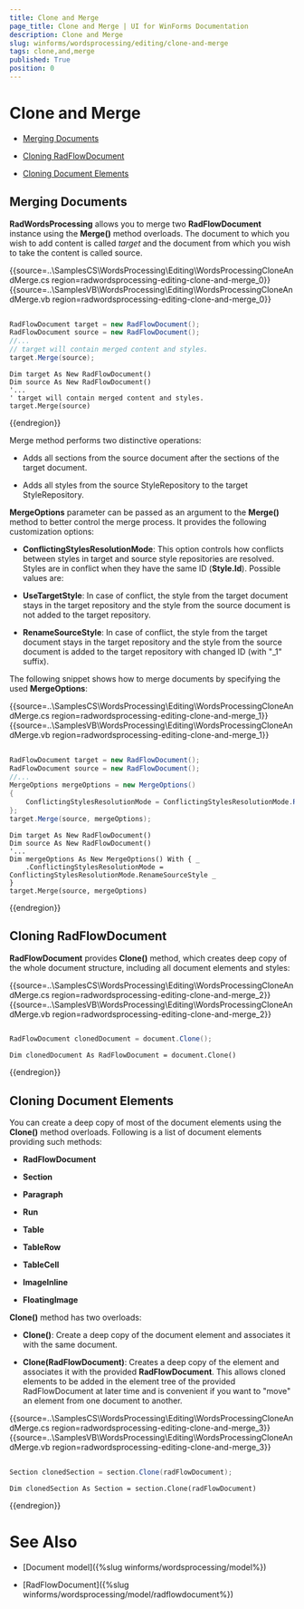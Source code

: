 ```yaml
---
title: Clone and Merge
page_title: Clone and Merge | UI for WinForms Documentation
description: Clone and Merge
slug: winforms/wordsprocessing/editing/clone-and-merge
tags: clone,and,merge
published: True
position: 0
---
```


# Clone and Merge



* [Merging Documents](#merging-documents)

* [Cloning RadFlowDocument](#cloning-radflowdocument)

* [Cloning Document Elements](#cloning-document-elements)

## Merging Documents

__RadWordsProcessing__ allows you to merge two __RadFlowDocument__ instance using the __Merge()__ method overloads. The document to which you wish to add content is called *target* and the document from which you wish to take the content is called source.

{{source=..\SamplesCS\WordsProcessing\Editing\WordsProcessingCloneAndMerge.cs region=radwordsprocessing-editing-clone-and-merge_0}} 
{{source=..\SamplesVB\WordsProcessing\Editing\WordsProcessingCloneAndMerge.vb region=radwordsprocessing-editing-clone-and-merge_0}} 

````C#
            
RadFlowDocument target = new RadFlowDocument();
RadFlowDocument source = new RadFlowDocument();
//...
// target will contain merged content and styles.
target.Merge(source);

````
````VB.NET
Dim target As New RadFlowDocument()
Dim source As New RadFlowDocument()
'...
' target will contain merged content and styles.
target.Merge(source)

````

{{endregion}} 

Merge method performs two distinctive operations:

* Adds all sections from the source document after the sections of the target document.
            

* Adds all styles from the source StyleRepository to the target StyleRepository.
            

__MergeOptions__ parameter can be passed as an argument to the __Merge()__ method to better control the
          merge process. It provides the following customization options:
        

* __ConflictingStylesResolutionMode__: This option controls how conflicts between styles in target and source style
              repositories are resolved.  Styles are in conflict when they have the same ID (__Style.Id__). Possible values are:
            

* __UseTargetStyle__: In case of conflict, the style from the target document stays in the target repository and
                  the style from the source document is not added to the target repository.
                

* __RenameSourceStyle__: In case of conflict, the style from the target document stays in the target repository and
                  the style from the source document is added to the target repository with changed ID (with "_1" suffix).
                

The following snippet shows how to merge documents by specifying the used __MergeOptions__:

{{source=..\SamplesCS\WordsProcessing\Editing\WordsProcessingCloneAndMerge.cs region=radwordsprocessing-editing-clone-and-merge_1}} 
{{source=..\SamplesVB\WordsProcessing\Editing\WordsProcessingCloneAndMerge.vb region=radwordsprocessing-editing-clone-and-merge_1}} 

````C#
            
RadFlowDocument target = new RadFlowDocument();
RadFlowDocument source = new RadFlowDocument();
//...
MergeOptions mergeOptions = new MergeOptions()
{
    ConflictingStylesResolutionMode = ConflictingStylesResolutionMode.RenameSourceStyle
};
target.Merge(source, mergeOptions);

````
````VB.NET
Dim target As New RadFlowDocument()
Dim source As New RadFlowDocument()
'...
Dim mergeOptions As New MergeOptions() With { _
    .ConflictingStylesResolutionMode = ConflictingStylesResolutionMode.RenameSourceStyle _
}
target.Merge(source, mergeOptions)

````

{{endregion}} 

## Cloning RadFlowDocument

__RadFlowDocument__ provides __Clone()__ method, which creates deep copy of the whole document structure, including all document elements and styles:

{{source=..\SamplesCS\WordsProcessing\Editing\WordsProcessingCloneAndMerge.cs region=radwordsprocessing-editing-clone-and-merge_2}} 
{{source=..\SamplesVB\WordsProcessing\Editing\WordsProcessingCloneAndMerge.vb region=radwordsprocessing-editing-clone-and-merge_2}} 

````C#
        
RadFlowDocument clonedDocument = document.Clone();

````
````VB.NET
Dim clonedDocument As RadFlowDocument = document.Clone()

````

{{endregion}}

## Cloning Document Elements

You can create a deep copy of most of the document elements using the __Clone()__ method overloads. Following is a list of
          document elements providing such methods:
        

* __RadFlowDocument__

* __Section__

* __Paragraph__

* __Run__

* __Table__

* __TableRow__

* __TableCell__

* __ImageInline__

* __FloatingImage__

__Clone()__ method has two overloads:
        

* __Clone()__: Create a deep copy of the document element and associates it with the same document.
            

* __Clone(RadFlowDocument)__: Creates a deep copy of the element and associates it with the provided __RadFlowDocument__. This allows cloned elements to be added in the element tree of the provided RadFlowDocument at later time and is convenient if you want to "move" an element from one document to another.

{{source=..\SamplesCS\WordsProcessing\Editing\WordsProcessingCloneAndMerge.cs region=radwordsprocessing-editing-clone-and-merge_3}} 
{{source=..\SamplesVB\WordsProcessing\Editing\WordsProcessingCloneAndMerge.vb region=radwordsprocessing-editing-clone-and-merge_3}} 

````C#
            
Section clonedSection = section.Clone(radFlowDocument);

````
````VB.NET
Dim clonedSection As Section = section.Clone(radFlowDocument)

````

{{endregion}}

# See Also

 * [Document model]({%slug winforms/wordsprocessing/model%})

 * [RadFlowDocument]({%slug winforms/wordsprocessing/model/radflowdocument%})
